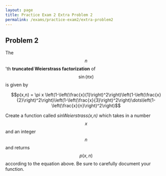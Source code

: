 ```yaml
---
layout: page
title: Practice Exam 2 Extra Problem 2
permalink: /exams/practice-exam2/extra-problem2
---
```


## Problem 2

The $$n$$'th **truncated Weierstrass factorization** of $$\sin(\pi x)$$ is given by

$$p(x,n) = \pi x \left(1-\left(\frac{x}{1}\right)^2\right)\left(1-\left(\frac{x}{2}\right)^2\right)\left(1-\left(\frac{x}{3}\right)^2\right)\dots\left(1-\left(\frac{x}{n}\right)^2\right)$$

Create a function called *sinWeierstrass(x,n)* which takes in a number $$x$$ and an integer $$n$$ and returns $$p(x,n)$$ according to the equation above.  Be sure to carefully document your function.


